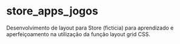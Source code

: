 # store_apps_jogos
Desenvolvimento de layout para Store (ficticia) para aprendizado e aperfeiçoamento na utilização da função layout grid CSS.


